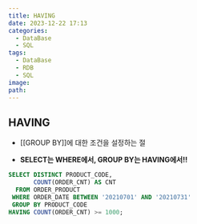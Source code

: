 ```yaml
---
title: HAVING
date: 2023-12-22 17:13
categories:
  - DataBase
  - SQL
tags:
  - DataBase
  - RDB
  - SQL
image: 
path:
---
```


## HAVING
- [[GROUP BY]]에 대한 조건을 설정하는 절

- **SELECT는 WHERE에서, GROUP BY는 HAVING에서!!**

```sql
SELECT DISTINCT PRODUCT_CODE,
       COUNT(ORDER_CNT) AS CNT
  FROM ORDER_PRODUCT
 WHERE ORDER_DATE BETWEEN '20210701' AND '20210731'
 GROUP BY PRODUCT_CODE
HAVING COUNT(ORDER_CNT) >= 1000;
```
